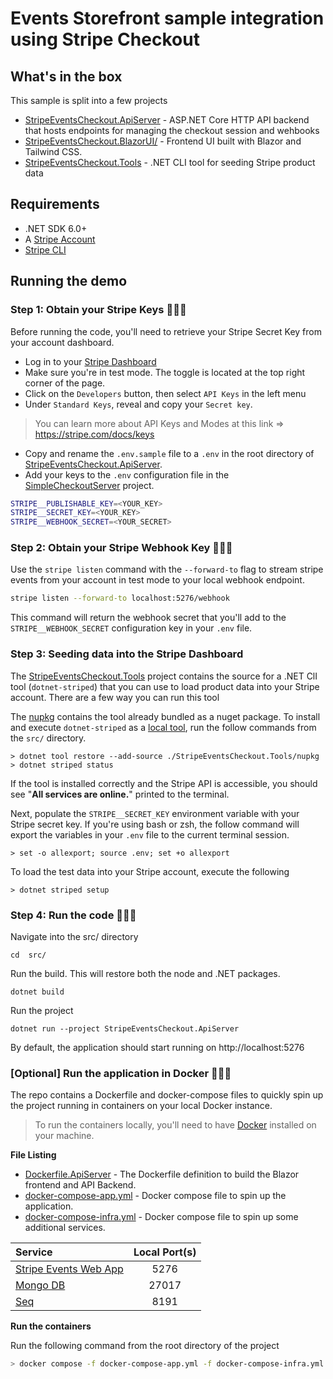 # Events Storefront sample integration using Stripe Checkout

## What's in the box
This sample is split into a few  projects
* [StripeEventsCheckout.ApiServer](src/StripeEventsCheckout.ApiServer/) - ASP.NET Core HTTP API backend that hosts endpoints for managing the checkout session and wehbooks
* [StripeEventsCheckout.BlazorUI/](src/StripeEventsCheckout.BlazorUI/) - Frontend UI built with Blazor and Tailwind CSS.
* [StripeEventsCheckout.Tools](src/StripeEventsCheckout.Tools/) - .NET CLI tool for seeding Stripe product data

## Requirements
* .NET SDK 6.0+ 
* A [Stripe Account](https://dashboard.stripe.com/register)
* [Stripe CLI](https://stripe.com/docs/stripe-cli)


## Running the demo
### Step 1: Obtain your Stripe Keys 🕵🏽‍♂️
Before running the code, you'll need to retrieve your Stripe Secret Key from your account dashboard.
* Log in to your [Stripe Dashboard](https://dashboard.stripe.com/)
* Make sure you're in test mode. The toggle is located at the top right corner of the page.
* Click on the `Developers` button, then select `API Keys` in the left menu
* Under `Standard Keys`, reveal and copy your `Secret key`.

> You can learn more about API Keys and Modes at this link => https://stripe.com/docs/keys
* Copy and rename the `.env.sample` file to a `.env` in the root directory of [StripeEventsCheckout.ApiServer](src/StripeEventsCheckout.ApiServer/).
* Add your keys to the `.env` configuration file in the [SimpleCheckoutServer](src/SimpleCheckoutServer) project.

```bash
STRIPE__PUBLISHABLE_KEY=<YOUR_KEY>
STRIPE__SECRET_KEY=<YOUR_KEY>
STRIPE__WEBHOOK_SECRET=<YOUR_SECRET>
```

### Step 2: Obtain your Stripe Webhook Key 🕵🏽‍♂️
Use the `stripe listen` command with the `--forward-to` flag to stream stripe events from your account in test mode to your local webhook endpoint.

```bash
stripe listen --forward-to localhost:5276/webhook
```

This command will return the webhook secret that you'll add to the `STRIPE__WEBHOOK_SECRET` configuration key in your `.env` file.

### Step 3: Seeding data into the Stripe Dashboard
The [StripeEventsCheckout.Tools](src/StripeEventsCheckout.Tools/) project contains the source for a .NET ClI tool (`dotnet-striped`) that you can use to load product data into your Stripe account. There are a few way you can run this tool

The [nupkg](src/StripeEventsCheckout.Tools/nupkg/) contains the tool already bundled as a nuget package. To install and execute `dotnet-striped` as a [local tool](https://docs.microsoft.com/en-us/dotnet/core/tools/local-tools-how-to-use), run the follow commands from the `src/` directory.

```shell
> dotnet tool restore --add-source ./StripeEventsCheckout.Tools/nupkg
> dotnet striped status
```

If the tool is installed correctly and the Stripe API is accessible, you should see "**All services are online.**" printed to the terminal.

Next, populate the `STRIPE__SECRET_KEY` environment variable with your Stripe secret key. If you're using bash or zsh, the follow command will export the variables in your `.env` file to the current terminal session.

```shell
> set -o allexport; source .env; set +o allexport
```

To load the test data into your Stripe account, execute the following
```shell
> dotnet striped setup
```

### Step 4: Run the code 👨🏽‍💻
Navigate into the src/ directory
```shell
cd  src/
```

Run the build. This will restore both the node and .NET packages.
```shell
dotnet build
```
Run the project
```shell
dotnet run --project StripeEventsCheckout.ApiServer
```

By default, the application should start running on http://localhost:5276

### [**Optional**] Run the application in Docker 👨🏽‍💻
The repo contains a Dockerfile and docker-compose files to quickly spin up the project running in containers on your local Docker instance.

> To run the containers locally, you'll need to have [Docker](https://www.docker.com/products/personal/) installed on your machine.

**File Listing**
* [Dockerfile.ApiServer](./src/Dockerfile.ApiServer) - The Dockerfile definition to build the Blazor frontend and API Backend.
* [docker-compose-app.yml](./docker-compose-app.yml) - Docker compose file to spin up the application.
* [docker-compose-infra.yml](./docker-compose-infra.yml) - Docker compose file to spin up some additional services.

| Service | Local Port(s) | 
| :-------------- | :---------: | 
| [Stripe Events Web App](src/StripeEventsCheckout.ApiServer/) |5276  |
| [Mongo DB](https://www.mongodb.com/try/download/community) | 27017 |
| [Seq](https://datalust.co/seq) | 8191 |

**Run the containers**

Run the following command from the root directory of the project
```bash
> docker compose -f docker-compose-app.yml -f docker-compose-infra.yml up
```
